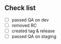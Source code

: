 ## Check list

- [ ] passed QA on dev
- [ ] removed RC
- [ ] created tag & release
- [ ] passed QA on staging
